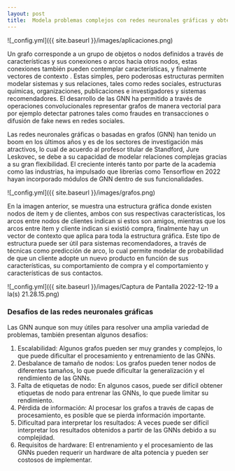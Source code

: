 ```yaml
---
layout: post
title:  Modela problemas complejos con redes neuronales gráficas y obten grandes resultados!
---
```


![_config.yml]({{ site.baseurl }}/images/aplicaciones.png)
<p> Un grafo corresponde a un grupo de objetos o nodos definidos a través de características y sus conexiones o arcos hacia otros nodos, estas conexiones también pueden contemplar características, y finalmente vectores de contexto . Estas simples, pero poderosas estructuras permiten modelar sistemas y sus relaciones, tales como redes sociales, estructuras químicas, organizaciones, publicaciones e investigadores y sistemas recomendadores. El desarrollo de las GNN ha permitido a través de operaciones convolucionales representar grafos de manera vectorial para por ejemplo detectar patrones tales como fraudes en transacciones o difusión de fake news en redes sociales.</p>

 <p>Las redes neuronales gráficas o basadas en grafos (GNN) han tenido un boom en los últimos años y es de los sectores de investigación más atractivos, lo cual de acuerdo al profesor titular de Standford, Jure Leskovec, se debe a su capacidad de modelar relaciones complejas gracias a su gran flexibilidad. El creciente interés tanto por parte de la academia como las industrias, ha impulsado que librerías como Tensorflow en 2022 hayan incorporado módulos de GNN dentro de sus funcionalidades.</p>
 
 ![_config.yml]({{ site.baseurl }}/images/grafos.png)

<p> En la imagen anterior, se muestra una estructura gráfica donde existen nodos de item y de clientes, ambos con sus respectivas características, los arcos entre nodos de clientes indican si estos son amigos, mientras que los arcos entre item y cliente indican si existió compra, finalmente hay un vector de contexto que aplica para toda la estructura gráfica. Este tipo de estructura puede ser útil para sistemas recomendadores, a través de técnicas como predicción de arco, lo cual permite modelar de probabilidad de que un cliente adopte un nuevo producto en función de sus características, su comportamiento de compra y el comportamiento y características de sus contactos. </p>

 ![_config.yml]({{ site.baseurl }}/images/Captura de Pantalla 2022-12-19 a la(s) 21.28.15.png)
 
 ### Desafios de las redes neuronales gráficas
 
<p> Las GNN aunque son muy útiles para resolver una amplia variedad de problemas, también presentan algunos desafíos:</p>
<ol>
<li>Escalabilidad: Algunos grafos pueden ser muy grandes y complejos, lo que puede dificultar el procesamiento y entrenamiento de las GNNs.</li>
<li>Desbalance de tamaño de nodos: Los grafos pueden tener nodos de diferentes tamaños, lo que puede dificultar la generalización y el rendimiento de las GNNs.</li>
<li>Falta de etiquetas de nodo: En algunos casos, puede ser difícil obtener etiquetas de nodo para entrenar las GNNs, lo que puede limitar su rendimiento.</li>
<li>Pérdida de información: Al procesar los grafos a través de capas de procesamiento, es posible que se pierda información importante.</li>
<li>Dificultad para interpretar los resultados: A veces puede ser difícil interpretar los resultados obtenidos a partir de las GNNs debido a su complejidad.</li>
<li>Requisitos de hardware: El entrenamiento y el procesamiento de las GNNs pueden requerir un hardware de alta potencia y pueden ser costosos de implementar.</li>
